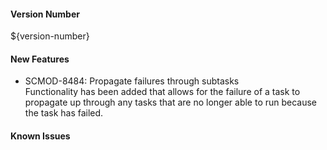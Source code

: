 #### Version Number
${version-number}

#### New Features  
- SCMOD-8484: Propagate failures through subtasks  
Functionality has been added that allows for the failure of a task to propagate up through any tasks that are no longer able to run because the task has failed.  

#### Known Issues
